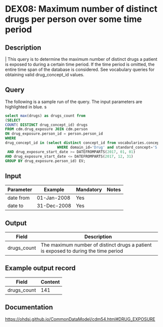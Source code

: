 <!---
Group:drug exposure
Name:DEX08 Maximum number of distinct drugs per person over some time period
Author: Alberto Labarga
CDM Version: 5.4
-->

# DEX08: Maximum number of distinct drugs per person over some time period

## Description
| This query is to determine the maximum number of distinct drugs a patient is exposed to during a certain time period. If the time period is omitted, the entire time span of the database is considered. See  vocabulary queries for obtaining valid drug_concept_id values.

## Query
The following is a sample run of the query. The input parameters are highlighted in  blue. s

```sql
select max(drugs) as drugs_count from
(SELECT
COUNT( DISTINCT drug_concept_id) drugs
FROM cdm.drug_exposure JOIN cdm.person
ON drug_exposure.person_id = person.person_id
WHERE
drug_concept_id in (select distinct concept_id from vocabularies.concept
                        WHERE domain_id='Drug' and standard_concept='S')
 AND drug_exposure_start_date >= DATEFROMPARTS(2017, 01, 01)
AND drug_exposure_start_date <= DATEFROMPARTS(2017, 12, 31)
GROUP BY drug_exposure.person_id) EV;
```

## Input

|  Parameter |  Example |  Mandatory |  Notes |
| --- | --- | --- | --- |
| date from | 01-Jan-2008 | Yes |   |
| date to | 31-Dec-2008 | Yes |   |


## Output

|  Field |  Description |
| --- | --- |
| drugs_count | The maximum number of distinct drugs a patient is exposed to during the time period |

## Example output record

|  Field |  Content |
| --- | --- |
| drugs_count | 141 |

## Documentation
https://ohdsi.github.io/CommonDataModel/cdm54.html#DRUG_EXPOSURE
